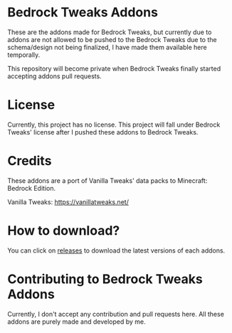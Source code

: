 # Bedrock Tweaks Addons

These are the addons made for Bedrock Tweaks, but currently due to addons are not allowed to be pushed to the Bedrock Tweaks due to the schema/design not being finalized, I have made them available here temporally.

This repository will become private when Bedrock Tweaks finally started accepting addons pull requests.

# License

Currently, this project has no license. This project will fall under Bedrock Tweaks' license after I pushed these addons to Bedrock Tweaks.

# Credits

These addons are a port of Vanilla Tweaks' data packs to Minecraft: Bedrock Edition.

Vanilla Tweaks: https://vanillatweaks.net/

# How to download?

You can click on [releases](https://github.com/PAPISOP/Bedrock-Tweaks-Addons/releases/latest) to download the latest versions of each addons.

# Contributing to Bedrock Tweaks Addons

Currently, I don't accept any contribution and pull requests here. All these addons are purely made and developed by me.
